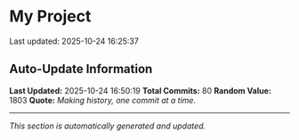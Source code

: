 # My Project


Last updated: 2025-10-24 16:25:37























































































































































































































































































































































































































































































## Auto-Update Information

**Last Updated:** 2025-10-24 16:50:19
**Total Commits:** 80
**Random Value:** 1803
**Quote:** _Making history, one commit at a time._

---
_This section is automatically generated and updated._